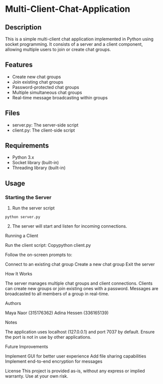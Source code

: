 # Multi-Client-Chat-Application
## Description
This is a simple multi-client chat application implemented in Python using socket programming. It consists of a server and a client component, allowing multiple users to join or create chat groups.
## Features

* Create new chat groups
* Join existing chat groups
* Password-protected chat groups
* Multiple simultaneous chat groups
* Real-time message broadcasting within groups

## Files

* server.py: The server-side script
* client.py: The client-side script

## Requirements

* Python 3.x
* Socket library (built-in)
* Threading library (built-in)

## Usage
### Starting the Server

1. Run the server script
```
python server.py
```

2. The server will start and listen for incoming connections.

Running a Client

Run the client script:
Copypython client.py

Follow the on-screen prompts to:

Connect to an existing chat group
Create a new chat group
Exit the server



How It Works

The server manages multiple chat groups and client connections.
Clients can create new groups or join existing ones with a password.
Messages are broadcasted to all members of a group in real-time.

Authors

Maya Naor (315176362)
Adina Hessen (336165139)

Notes

The application uses localhost (127.0.0.1) and port 7037 by default.
Ensure the port is not in use by other applications.

Future Improvements

Implement GUI for better user experience
Add file sharing capabilities
Implement end-to-end encryption for messages

License
This project is provided as-is, without any express or implied warranty. Use at your own risk.
